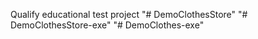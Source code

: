 Qualify educational test project
"# DemoClothesStore" 
"# DemoClothesStore-exe" 
"# DemoClothes-exe" 
